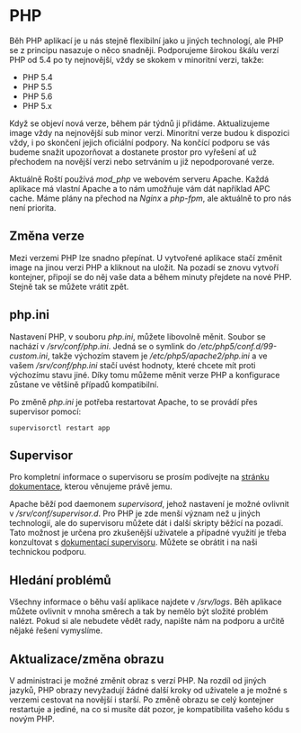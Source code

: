 # PHP

Běh PHP aplikací je u nás stejně flexibilní jako u jiných technologí, ale PHP se z principu nasazuje o něco snadněji. Podporujeme širokou škálu verzí PHP od 5.4 po ty nejnovější, vždy se skokem v minoritní verzi, takže:

* PHP 5.4
* PHP 5.5
* PHP 5.6
* PHP 5.x

Když se objeví nová verze, během pár týdnů ji přidáme. Aktualizujeme image vždy na nejnovější sub minor verzi. Minoritní verze budou k dispozici vždy, i po skončení jejich oficiální podpory. Na končící podporu se vás budeme snažit upozorňovat a dostanete prostor pro vyřešení ať už přechodem na novější verzi nebo setrváním u již nepodporované verze.

Aktuálně Roští používá *mod_php* ve webovém serveru Apache. Každá aplikace má vlastní Apache a to nám umožňuje vám dát například APC cache. Máme plány na přechod na *Nginx* a *php-fpm*, ale aktuálně to pro nás není priorita.

## Změna verze

Mezi verzemi PHP lze snadno přepínat. U vytvořené aplikace stačí změnit image na jinou verzi PHP a kliknout na uložit. Na pozadí se znovu vytvoří kontejner, připojí se do něj vaše data a během minuty přejdete na nové PHP. Stejně tak se můžete vrátit zpět.

## php.ini

Nastavení PHP, v souboru *php.ini*, můžete libovolně měnit. Soubor se nachází v */srv/conf/php.ini*. Jedná se o symlink do */etc/php5/conf.d/99-custom.ini*, takže výchozím stavem je */etc/php5/apache2/php.ini* a ve vašem */srv/conf/php.ini* stačí uvést hodnoty, které chcete mít proti výchozímu stavu jiné. Díky tomu můžeme měnit verze PHP a konfigurace zůstane ve většině případů kompatibilní.

Po změně *php.ini* je potřeba restartovat Apache, to se provádí přes supervisor pomocí:

```shell
supervisorctl restart app
```

## Supervisor

Pro kompletní informace o supervisoru se prosím podívejte na [stránku dokumentace](../tools/supervisor.md), kterou věnujeme právě jemu.

Apache běží pod daemonem *supervisord*, jehož nastavení je možné ovlivnit v */srv/conf/supervisor.d*. Pro PHP je zde menší význam než u jiných technologií, ale do supervisoru můžete dát i další skripty běžící na pozadí. Tato možnost je určena pro zkušenější uživatele a případné využití je třeba konzultovat s [dokumentací supervisoru](http://supervisord.org/). Můžete se obrátit i na naši technickou podporu.

## Hledání problémů

Všechny informace o běhu vaší aplikace najdete v */srv/logs*. Běh aplikace můžete ovlivnit v mnoha směrech a tak by nemělo být složité problém nalézt. Pokud si ale nebudete vědět rady, napište nám na podporu a určitě nějaké řešení vymyslíme.

## Aktualizace/změna obrazu

V administraci je možné změnit obraz s verzí PHP. Na rozdíl od jiných jazyků, PHP obrazy nevyžadují žádné další kroky od uživatele a je možné s verzemi cestovat na novější i starší. Po změně obrazu se celý kontejner restartuje a jediné, na co si musíte dát pozor, je kompatibilita vašeho kódu s novým PHP.

